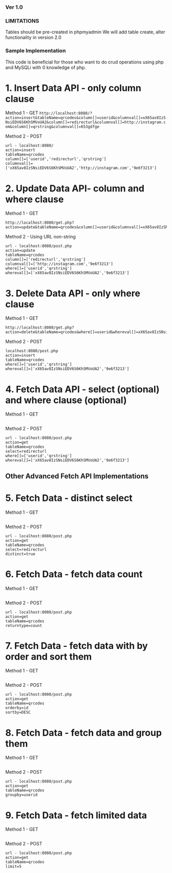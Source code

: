 ### Ver 1.0

### LIMITATIONS

Tables should be pre-created in phpmyadmin
We will add table create, alter functionality in version 2.0

### Sample Implementation

This code is beneficial for those who want to do crud operations using php and MySQLi with 0 knowledge of php.

# 1. Insert Data API - only column clause

Method 1 - GET
` http://localhost:8080/?action=insert&tableName=qrcodes&column[]=userid&columnval[]=xX65av8IzSNsiEDV6S6KhSMVoUA2&column[]=redirecturl&columnval[]=http://instagram.com&column[]=qrstring&columnval[]=653gdfge
`

Method 2 - POST
```
url - localhost:8080/
action=insert
tableName=qrcodes
column[]=['userid','redirecturl','qrstring']
columnval[]=['xX65av8IzSNsiEDV6S6KhSMVoUA2','http://instagram.com','9e6f3213']
```


# 2. Update Data API- column and where clause

Method 1 - GET
```
http://localhost:8080/get.php?action=update&tableName=qrcodes&column[]=userid&columnval[]=xX65av8IzSNsiEDV6S6KhSMVoUA2&column[]=redirecturl&columnval[]=http://facebook.com&column[]=qrstring&columnval[]=653gdfge&where[]=userid&whereval[]=xX65av8IzSNsiEDV6S6KhSMVoUA2&where[]=qrstring&whereval[]=653gdfge
```

Method 2 - Using URL non-string
```
url - localhost:8080/post.php
action=update
tableName=qrcodes
column[]=['redirecturl','qrstring']
columnval[]=['http://instagram.com','9e6f3213']
where[]=['userid','qrstring']
whereval[]=['xX65av8IzSNsiEDV6S6KhSMVoUA2','9e6f3213']
```

# 3. Delete Data API - only where clause

Method 1 - GET
```
http://localhost:8080/get.php?action=delete&tableName=qrcodes&where[]=userid&whereval[]=xX65av8IzSNsiEDV6S6KhSMVoUA2&where[]=qrstring&whereval[]=653gdfge
```

Method 2 - POST
```
localhost:8080/post.php
action=insert
tableName=qrcodes
where[]=['userid','qrstring']
whereval[]=['xX65av8IzSNsiEDV6S6KhSMVoUA2','9e6f3213']
```

# 4. Fetch Data API - select (optional) and where clause (optional)

Method 1 - GET
```localhost:8080/get.php?action=get&tableName=qrcodes&select=redirecturl&where[]=userid&whereval[]=xX65av8IzSNsiEDV6S6KhSMVoUA2&where[]=qrstring&whereval[]=653gdfge
```

Method 2 - POST
```
url - localhost:8080/post.php
action=get
tableName=qrcodes
select=redirecturl
where[]=['userid','qrstring']
whereval[]=['xX65av8IzSNsiEDV6S6KhSMVoUA2','9e6f3213']
```

## Other Advanced Fetch API Implementations

# 5. Fetch Data - distinct select

Method 1 - GET
```localhost:8080/get.php?action=get&tableName=qrcodes&select=redirecturl&distinct=true
```

Method 2 - POST
```
url - localhost:8080/post.php
action=get
tableName=qrcodes
select=redirecturl
distinct=true
```

# 6. Fetch Data - fetch data count

Method 1 - GET
```localhost:8080/get.php?action=get&tableName=qrcodes&returntype=count
```

Method 2 - POST
```
url - localhost:8080/post.php
action=get
tableName=qrcodes
returntype=count
```

# 7. Fetch Data - fetch data with by order and sort them

Method 1 - GET
```localhost:8080/get.php?action=get&tableName=qrcodes&orderby=id&sortby=DESC
```

Method 2 - POST
```
url - localhost:8080/post.php
action=get
tableName=qrcodes
orderby=id
sortby=DESC
```

# 8. Fetch Data - fetch data and group them

Method 1 - GET
```localhost:8080/get.php?action=get&tableName=qrcodes&groupby=userid
```

Method 2 - POST
```
url - localhost:8080/post.php
action=get
tableName=qrcodes
groupby=userid
```

# 9. Fetch Data - fetch limited data

Method 1 - GET
```localhost:8080/get.php?action=get&tableName=qrcodes&limit=5
```

Method 2 - POST
```
url - localhost:8080/post.php
action=get
tableName=qrcodes
limit=5
```
